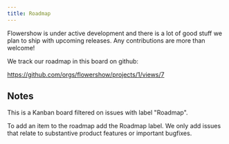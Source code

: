 ```yaml
---
title: Roadmap
---
```


Flowershow is under active development and there is a lot of good stuff we plan to ship with upcoming releases. Any contributions are more than welcome!

We track our roadmap in this board on github:

https://github.com/orgs/flowershow/projects/1/views/7

## Notes

This is a Kanban board filtered on issues with label "Roadmap".

To add an item to the roadmap add the Roadmap label. We only add issues that relate to substantive product features or important bugfixes.
